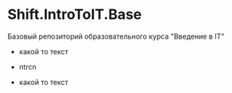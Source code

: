 # Shift.IntroToIT.Base
Базовый репозиторий образовательного курса "Введение в IT"

+ какой то текст

- ntrcn

* какой то текст
